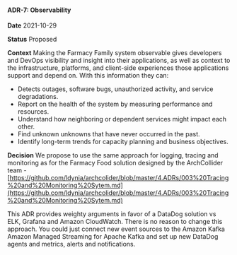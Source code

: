 #### ADR-7: Observability

**Date**
2021-10-29

**Status**
Proposed

**Context**
Making the Farmacy Family system observable gives developers and DevOps visibility and insight into their applications, as well as context to the infrastructure, platforms, and client-side experiences those applications support and depend on. With this information they can:
* Detects outages, software bugs, unauthorized activity, and service degradations.
* Report on the health of the system by measuring performance and resources.
* Understand how neighboring or dependent services might impact each other.
* Find unknown unknowns that have never occurred in the past.
* Identify long-term trends for capacity planning and business objectives.

**Decision**
We propose to use the same approach for logging, tracing and monitoring as for the Farmacy Food solution designed by the ArchCollider team - [https://github.com/ldynia/archcolider/blob/master/4.ADRs/003%20Tracing%20and%20Monitoring%20Sytem.md](https://github.com/ldynia/archcolider/blob/master/4.ADRs/003%20Tracing%20and%20Monitoring%20Sytem.md)

This ADR provides weighty arguments in favor of a DataDog solution vs ELK, Grafana and Amazon CloudWatch. There is no reason to change this approach. You could just connect new event sources to the Amazon Kafka Amazon Managed Streaming for Apache Kafka and set up new DataDog agents and metrics, alerts and notifications.